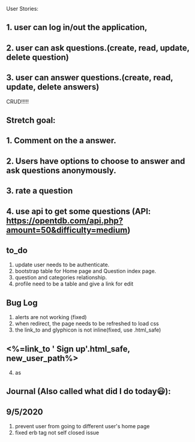 User Stories:

## 1. user can log in/out the application,
## 2. user can ask questions.(create, read, update, delete question)
## 3. user can answer questions.(create, read, update, delete answers)

CRUD!!!!!

## Stretch goal:
## 1. Comment on the a answer.
## 2. Users have options to choose to answer and ask questions anonymously.
## 3. rate a question
## 4. use api to get some questions (API: https://opentdb.com/api.php?amount=50&difficulty=medium)

## to_do
1. update user needs to be authenticate.
2. bootstrap table for Home page and Question index page.
3. question and categories relationship.
4. profile need to be a table and give a link for edit

## Bug Log
1. alerts are not working (fixed)
2. when redirect, the page needs to be refreshed to load css
3. the link_to and glyphicon is not inline(fixed, use .html_safe)
## <%=link_to '<i class="glyphicon glyphicon-user"></i> Sign up'.html_safe, new_user_path%>
4. as


## Journal (Also called what did I do today😃):
## 9/5/2020
1. prevent user from going to different user's home page
2. fixed erb tag not self closed issue
